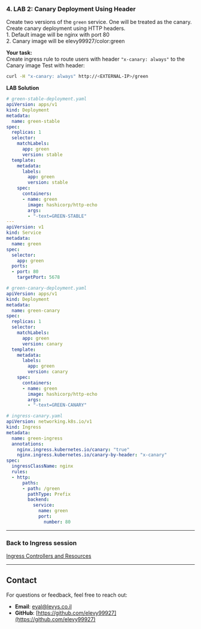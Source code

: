 ### 4. LAB 2: Canary Deployment Using Header

Create two versions of the `green` service. One will be treated as the canary.
<BR>Create canary deployment using HTTP headers.
<BR>1. Default image will be nginx with port 80
<BR>2. Canary image will be elevy99927/color:green

**Your task:**
<BR>Create ingress rule to route users with header `"x-canary: always"` to the Canary image
Test with header:

```sh
curl -H "x-canary: always" http://<EXTERNAL-IP>/green
```


**LAB Solution**

```yaml
# green-stable-deployment.yaml
apiVersion: apps/v1
kind: Deployment
metadata:
  name: green-stable
spec:
  replicas: 1
  selector:
    matchLabels:
      app: green
      version: stable
  template:
    metadata:
      labels:
        app: green
        version: stable
    spec:
      containers:
      - name: green
        image: hashicorp/http-echo
        args:
        - "-text=GREEN-STABLE"
---
apiVersion: v1
kind: Service
metadata:
  name: green
spec:
  selector:
    app: green
  ports:
  - port: 80
    targetPort: 5678
```

```yaml
# green-canary-deployment.yaml
apiVersion: apps/v1
kind: Deployment
metadata:
  name: green-canary
spec:
  replicas: 1
  selector:
    matchLabels:
      app: green
      version: canary
  template:
    metadata:
      labels:
        app: green
        version: canary
    spec:
      containers:
      - name: green
        image: hashicorp/http-echo
        args:
        - "-text=GREEN-CANARY"
```

```yaml
# ingress-canary.yaml
apiVersion: networking.k8s.io/v1
kind: Ingress
metadata:
  name: green-ingress
  annotations:
    nginx.ingress.kubernetes.io/canary: "true"
    nginx.ingress.kubernetes.io/canary-by-header: "x-canary"
spec:
  ingressClassName: nginx
  rules:
  - http:
      paths:
      - path: /green
        pathType: Prefix
        backend:
          service:
            name: green
            port:
              number: 80
```

---
### **Back to Ingress session**
<A href="./Chapter-10.md">Ingress Controllers and Resources</A>

---
## **Contact**
For questions or feedback, feel free to reach out:
- **Email**: eyal@levys.co.il
- **GitHub**: [https://github.com/elevy99927](https://github.com/elevy99927)

